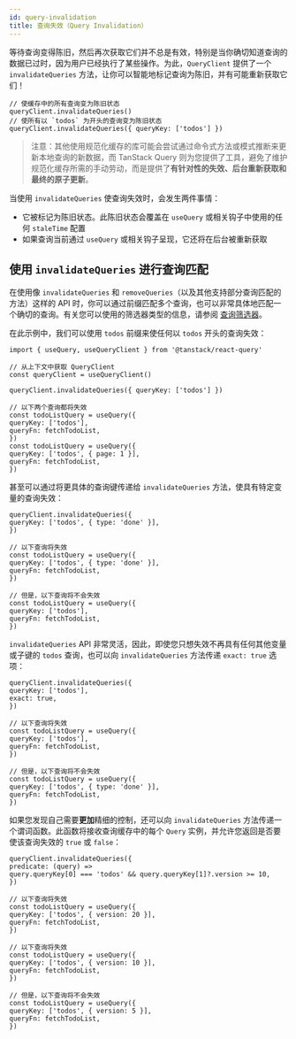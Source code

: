 ```yaml
---
id: query-invalidation
title: 查询失效（Query Invalidation）
---
```


等待查询变得陈旧，然后再次获取它们并不总是有效，特别是当你确切知道查询的数据已过时，因为用户已经执行了某些操作。为此，`QueryClient` 提供了一个 `invalidateQueries` 方法，让你可以智能地标记查询为陈旧，并有可能重新获取它们！

[//]: # 'Example'

```tsx
// 使缓存中的所有查询变为陈旧状态
queryClient.invalidateQueries()
// 使所有以 `todos` 为开头的查询变为陈旧状态
queryClient.invalidateQueries({ queryKey: ['todos'] })
```

[//]: # 'Example'

> 注意：其他使用规范化缓存的库可能会尝试通过命令式方法或模式推断来更新本地查询的新数据，而 TanStack Query 则为您提供了工具，避免了维护规范化缓存所需的手动劳动，而是提供了**有针对性的失效、后台重新获取和最终的原子更新**。

当使用 `invalidateQueries` 使查询失效时，会发生两件事情：

- 它被标记为陈旧状态。此陈旧状态会覆盖在 `useQuery` 或相关钩子中使用的任何 `staleTime` 配置
- 如果查询当前通过 `useQuery` 或相关钩子呈现，它还将在后台被重新获取

## 使用 `invalidateQueries` 进行查询匹配

在使用像 `invalidateQueries` 和 `removeQueries`（以及其他支持部分查询匹配的方法）这样的 API 时，你可以通过前缀匹配多个查询，也可以非常具体地匹配一个确切的查询。有关您可以使用的筛选器类型的信息，请参阅 [查询筛选器](../guides/filters#query-filters)。

在此示例中，我们可以使用 `todos` 前缀来使任何以 `todos` 开头的查询失效：

[//]: # 'Example2'

```tsx
import { useQuery, useQueryClient } from '@tanstack/react-query'

// 从上下文中获取 QueryClient
const queryClient = useQueryClient()

queryClient.invalidateQueries({ queryKey: ['todos'] })

// 以下两个查询都将失效
const todoListQuery = useQuery({
queryKey: ['todos'],
queryFn: fetchTodoList,
})
const todoListQuery = useQuery({
queryKey: ['todos', { page: 1 }],
queryFn: fetchTodoList,
})
```

[//]: # 'Example2'

甚至可以通过将更具体的查询键传递给 `invalidateQueries` 方法，使具有特定变量的查询失效：

[//]: # 'Example3'

```tsx
queryClient.invalidateQueries({
queryKey: ['todos', { type: 'done' }],
})

// 以下查询将失效
const todoListQuery = useQuery({
queryKey: ['todos', { type: 'done' }],
queryFn: fetchTodoList,
})

// 但是，以下查询将不会失效
const todoListQuery = useQuery({
queryKey: ['todos'],
queryFn: fetchTodoList,
})
```

[//]: # 'Example3'

`invalidateQueries` API 非常灵活，因此，即使您只想失效不再具有任何其他变量或子键的 `todos` 查询，也可以向 `invalidateQueries` 方法传递 `exact: true` 选项：

[//]: # 'Example4'

```tsx
queryClient.invalidateQueries({
queryKey: ['todos'],
exact: true,
})

// 以下查询将失效
const todoListQuery = useQuery({
queryKey: ['todos'],
queryFn: fetchTodoList,
})

// 但是，以下查询将不会失效
const todoListQuery = useQuery({
queryKey: ['todos', { type: 'done' }],
queryFn: fetchTodoList,
})
```

[//]: # 'Example4'

如果您发现自己需要**更加**精细的控制，还可以向 `invalidateQueries` 方法传递一个谓词函数。此函数将接收查询缓存中的每个 `Query` 实例，并允许您返回是否要使该查询失效的 `true` 或 `false`：

[//]: # 'Example5'

```tsx
queryClient.invalidateQueries({
predicate: (query) =>
query.queryKey[0] === 'todos' && query.queryKey[1]?.version >= 10,
})

// 以下查询将失效
const todoListQuery = useQuery({
queryKey: ['todos', { version: 20 }],
queryFn: fetchTodoList,
})

// 以下查询将失效
const todoListQuery = useQuery({
queryKey: ['todos', { version: 10 }],
queryFn: fetchTodoList,
})

// 但是，以下查询将不会失效
const todoListQuery = useQuery({
queryKey: ['todos', { version: 5 }],
queryFn: fetchTodoList,
})
```

[//]: # 'Example5'
